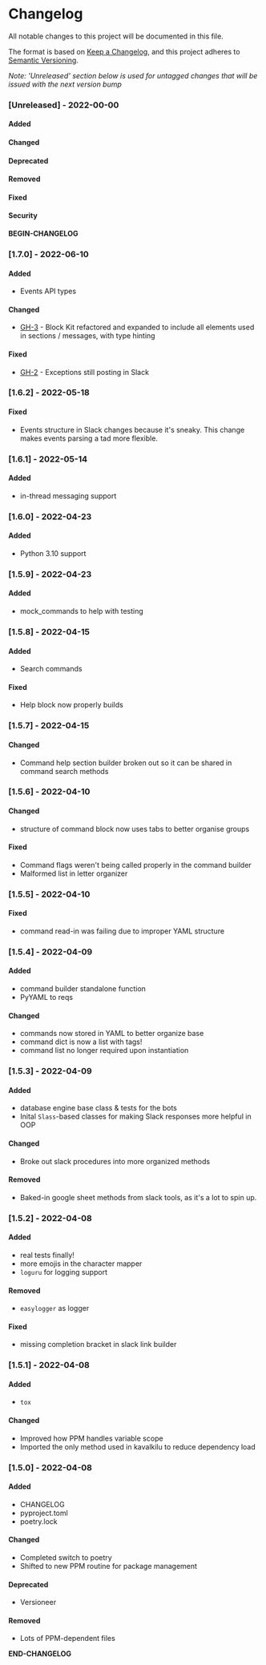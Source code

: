 # Changelog

All notable changes to this project will be documented in this file.

The format is based on [Keep a Changelog](https://keepachangelog.com/en/1.0.0/), and this project adheres to [Semantic Versioning](https://semver.org/spec/v2.0.0.html).

_Note: 'Unreleased' section below is used for untagged changes that will be issued with the next version bump_

### [Unreleased] - 2022-00-00
#### Added
#### Changed
#### Deprecated
#### Removed
#### Fixed
#### Security
__BEGIN-CHANGELOG__

### [1.7.0] - 2022-06-10
#### Added
 - Events API types
#### Changed
 - [GH-3](../../issues/3) - Block Kit refactored and expanded to include all elements used in sections / messages, with type hinting
#### Fixed
 - [GH-2](../../issues/2) - Exceptions still posting in Slack

### [1.6.2] - 2022-05-18
#### Fixed
 - Events structure in Slack changes because it's sneaky. This change makes events parsing a tad more flexible.

### [1.6.1] - 2022-05-14
#### Added
 - in-thread messaging support

### [1.6.0] - 2022-04-23
#### Added
 - Python 3.10 support

### [1.5.9] - 2022-04-23
#### Added
 - mock_commands to help with testing

### [1.5.8] - 2022-04-15
#### Added
 - Search commands
#### Fixed
 - Help block now properly builds

### [1.5.7] - 2022-04-15
#### Changed
 - Command help section builder broken out so it can be shared in command search methods

### [1.5.6] - 2022-04-10
#### Changed
 - structure of command block now uses tabs to better organise groups
#### Fixed
 - Command flags weren't being called properly in the command builder
 - Malformed list in letter organizer

### [1.5.5] - 2022-04-10
#### Fixed
 - command read-in was failing due to improper YAML structure

### [1.5.4] - 2022-04-09
#### Added
 - command builder standalone function
 - PyYAML to reqs
#### Changed
 - commands now stored in YAML to better organize base
 - command dict is now a list with tags!
 - command list no longer required upon instantiation

### [1.5.3] - 2022-04-09
#### Added
 - database engine base class & tests for the bots
 - Inital `Slass`-based classes for making Slack responses more helpful in OOP
#### Changed
 - Broke out slack procedures into more organized methods
#### Removed
 - Baked-in google sheet methods from slack tools, as it's a lot to spin up.

### [1.5.2] - 2022-04-08
#### Added
 - real tests finally!
 - more emojis in the character mapper
 - `loguru` for logging support
#### Removed
 - `easylogger` as logger
#### Fixed
 - missing completion bracket in slack link builder

### [1.5.1] - 2022-04-08
#### Added
 - `tox`
#### Changed
 - Improved how PPM handles variable scope
 - Imported the only method used in kavalkilu to reduce dependency load

### [1.5.0] - 2022-04-08
#### Added
 - CHANGELOG
 - pyproject.toml
 - poetry.lock
#### Changed
 - Completed switch to poetry
 - Shifted to new PPM routine for package management
#### Deprecated
 - Versioneer
#### Removed
 - Lots of PPM-dependent files



__END-CHANGELOG__
